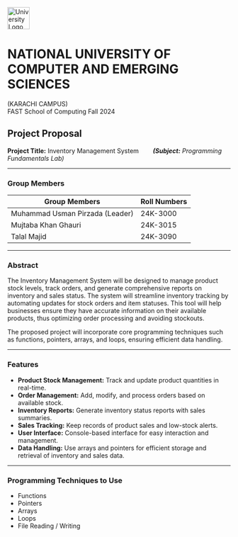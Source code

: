 <img src="https://github.com/user-attachments/assets/046f52be-ce31-4f64-a3da-d22ca4d213ce" alt="University Logo" width="50" style="vertical-align: middle;"/> <br>
# NATIONAL UNIVERSITY OF COMPUTER AND EMERGING SCIENCES  
(KARACHI CAMPUS)  
FAST School of Computing Fall 2024 

## Project Proposal

**Project Title:** Inventory Management System &emsp;&emsp;***(Subject:*** *Programming Fundamentals Lab)*

---

### Group Members

| Group Members               | Roll Numbers |
| --------------------------- | ------------ |
| Muhammad Usman Pirzada (Leader) | 24K-3000    |
| Mujtaba Khan Ghauri          | 24K-3015     |
| Talal Majid                  | 24K-3090     |

---

### Abstract

The Inventory Management System will be designed to manage product stock levels, track orders, and generate comprehensive reports on inventory and sales status. The system will streamline inventory tracking by automating updates for stock orders and item statuses. This tool will help businesses ensure they have accurate information on their available products, thus optimizing order processing and avoiding stockouts.

The proposed project will incorporate core programming techniques such as functions, pointers, arrays, and loops, ensuring efficient data handling.

---

### Features

- **Product Stock Management:** Track and update product quantities in real-time.
- **Order Management:** Add, modify, and process orders based on available stock.
- **Inventory Reports:** Generate inventory status reports with sales summaries.
- **Sales Tracking:** Keep records of product sales and low-stock alerts.
- **User Interface:** Console-based interface for easy interaction and management.
- **Data Handling:** Use arrays and pointers for efficient storage and retrieval of inventory and sales data.

---

### Programming Techniques to Use

- Functions  
- Pointers  
- Arrays  
- Loops  
- File Reading / Writing
